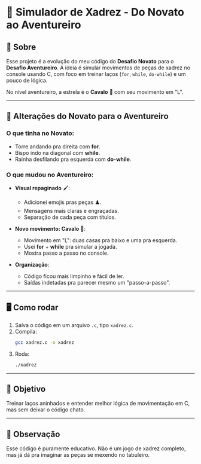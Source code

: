 
# 🏰 Simulador de Xadrez - Do Novato ao Aventureiro

## 📜 Sobre
Esse projeto é a evolução do meu código do **Desafio Novato** para o **Desafio Aventureiro**.
A ideia é simular movimentos de peças de xadrez no console usando C, com foco em treinar laços (`for`, `while`, `do-while`) e um pouco de lógica.

No nível aventureiro, a estrela é o **Cavalo** 🐴 com seu movimento em "L".

---

## 🔄 Alterações do Novato para o Aventureiro

### O que tinha no Novato:
- Torre andando pra direita com **for**.
- Bispo indo na diagonal com **while**.
- Rainha desfilando pra esquerda com **do-while**.

### O que mudou no Aventureiro:
- **Visual repaginado** 🖌️:
  - Adicionei emojis pras peças ♟️.
  - Mensagens mais claras e engraçadas.
  - Separação de cada peça com títulos.

- **Novo movimento: Cavalo** 🐴:
  - Movimento em "L": duas casas pra baixo e uma pra esquerda.
  - Usei **for** + **while** pra simular a jogada.
  - Mostra passo a passo no console.

- **Organização**:
  - Código ficou mais limpinho e fácil de ler.
  - Saídas indetadas pra parecer mesmo um "passo-a-passo".

---

## 🖥️ Como rodar
1. Salva o código em um arquivo `.c`, tipo `xadrez.c`.
2. Compila:
   ```bash
   gcc xadrez.c -o xadrez
   ```
3. Roda:
   ```bash
   ./xadrez
   ```

---

## 🎯 Objetivo
Treinar laços aninhados e entender melhor lógica de movimentação em C, mas sem deixar o código chato.

---

## 📌 Observação
Esse código é puramente educativo. Não é um jogo de xadrez completo, mas já dá pra imaginar as peças se mexendo no tabuleiro.


